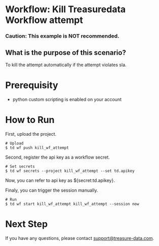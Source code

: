 # Workflow: Kill Treasuredata Workflow attempt

### Caution: This example is NOT recommended.

## What is the purpose of this scenario?
To kill the attempt automatically if the attempt violates sla.

# Prerequisity
- python custom scripting is enabled on your account

# How to Run
First, upload the project.

    # Upload
    $ td wf push kill_wf_attempt

Second, register the api key as a workflow secret.

    # Set secrets
    $ td wf secrets --project kill_wf_attempt --set td.apikey

Now, you can refer to api key as ${secret:td.apikey}.

Finaly, you can trigger the session manually.

    # Run
    $ td wf start kill_wf_attempt kill_wf_attempt --session now

# Next Step

If you have any questions, please contact [support@treasure-data.com](support@treasure-data.com).
